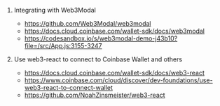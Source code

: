 1. Integrating with Web3Modal
    - https://github.com/Web3Modal/web3modal
    - https://docs.cloud.coinbase.com/wallet-sdk/docs/web3modal
    - https://codesandbox.io/s/web3modal-demo-j43b10?file=/src/App.js:3155-3247

2. Use web3-react to connect to Coinbase Wallet and others
    - https://docs.cloud.coinbase.com/wallet-sdk/docs/web3-react
    - https://www.coinbase.com/cloud/discover/dev-foundations/use-web3-react-to-connect-wallet
    - https://github.com/NoahZinsmeister/web3-react